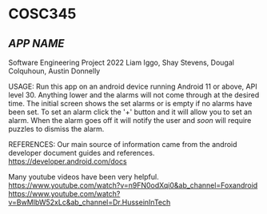 # COSC345

## *APP NAME*
Software Engineering Project 2022
Liam Iggo, Shay Stevens, Dougal Colquhoun, Austin Donnelly

USAGE:
Run this app on an android device running Android 11 or above, API level 30. Anything lower and the alarms will not come through at the desired time.
The initial screen shows the set alarms or is empty if no alarms have been set. To set an alarm click the '+' button and it will allow you to set an alarm.
When the alarm goes off it will notify the user and *soon* will require puzzles to dismiss the alarm.

REFERENCES:
Our main source of information came from the android developer document guides and references. 
https://developer.android.com/docs

Many youtube videos have been very helpful.
https://www.youtube.com/watch?v=n9FN0odXqi0&ab_channel=Foxandroid
https://www.youtube.com/watch?v=BwMIbW52xLc&ab_channel=Dr.HusseinInTech